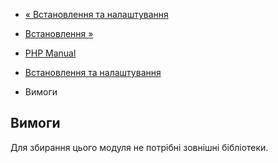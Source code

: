 - [« Встановлення та налаштування](igbinary.setup.md)
- [Встановлення »](igbinary.installation.md)

- [PHP Manual](index.md)
- [Встановлення та налаштування](igbinary.setup.md)
- Вимоги

## Вимоги

Для збирання цього модуля не потрібні зовнішні бібліотеки.
